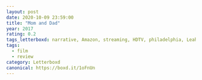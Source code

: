 ```yaml
---
layout: post 
date: 2020-10-09 23:59:00
title: "Mom and Dad"
year: 2017
rating: 0.2
tags_letterboxd: narrative, Amazon, streaming, HDTV, philadelphia, Leah
tags:
  - film
  - review
category: Letterboxd
canonical: https://boxd.it/1oFnUn
---
```

